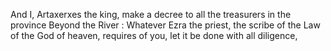 And I, Artaxerxes the king, make a decree to all the treasurers in the province Beyond the River : Whatever Ezra the priest, the scribe of the Law of the God of heaven, requires of you, let it be done with all diligence,
